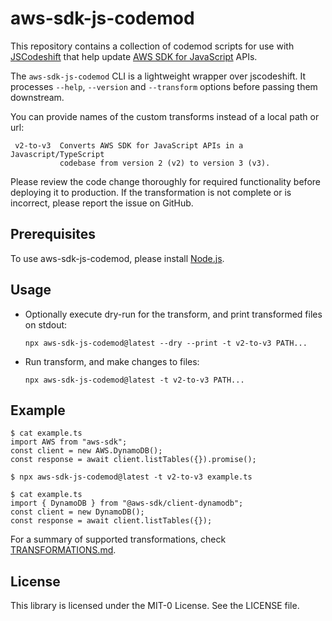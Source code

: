 # aws-sdk-js-codemod

This repository contains a collection of codemod scripts for use with
[JSCodeshift][jscodeshift] that help update [AWS SDK for JavaScript][aws-sdk-js]
APIs.

The `aws-sdk-js-codemod` CLI is a lightweight wrapper over jscodeshift.
It processes `--help`, `--version` and `--transform` options before passing them
downstream.

You can provide names of the custom transforms instead of a local path or url:

     v2-to-v3  Converts AWS SDK for JavaScript APIs in a Javascript/TypeScript
               codebase from version 2 (v2) to version 3 (v3).

Please review the code change thoroughly for required functionality before deploying it to production.
If the transformation is not complete or is incorrect, please report the issue on GitHub.

## Prerequisites

To use aws-sdk-js-codemod, please install [Node.js][install-nodejs].

## Usage

- Optionally execute dry-run for the transform, and print transformed files on stdout:
  ```console
  npx aws-sdk-js-codemod@latest --dry --print -t v2-to-v3 PATH...
  ```
- Run transform, and make changes to files:
  ```console
  npx aws-sdk-js-codemod@latest -t v2-to-v3 PATH...
  ```

## Example

```console
$ cat example.ts
import AWS from "aws-sdk";
const client = new AWS.DynamoDB();
const response = await client.listTables({}).promise();

$ npx aws-sdk-js-codemod@latest -t v2-to-v3 example.ts

$ cat example.ts
import { DynamoDB } from "@aws-sdk/client-dynamodb";
const client = new DynamoDB();
const response = await client.listTables({});
```

For a summary of supported transformations, check [TRANSFORMATIONS.md](TRANSFORMATIONS.md).

## License

This library is licensed under the MIT-0 License. See the LICENSE file.

[aws-sdk-js]: https://aws.amazon.com/sdk-for-javascript/
[install-nodejs]: https://nodejs.dev/learn/how-to-install-nodejs
[jscodeshift]: https://github.com/facebook/jscodeshift
